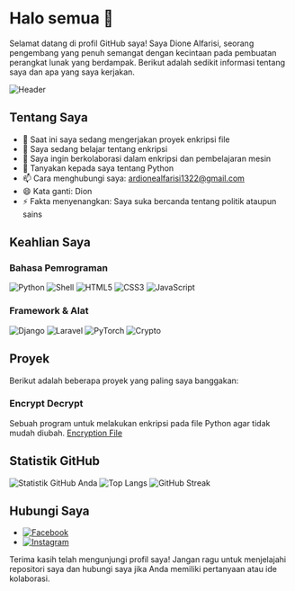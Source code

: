 # Halo semua 👋

Selamat datang di profil GitHub saya! Saya Dione Alfarisi, seorang pengembang yang penuh semangat dengan kecintaan pada pembuatan perangkat lunak yang berdampak. Berikut adalah sedikit informasi tentang saya dan apa yang saya kerjakan.

![Header](https://ibb.co.com/85C3vjT87)

## Tentang Saya

- 🔭 Saat ini saya sedang mengerjakan proyek enkripsi file
- 🌱 Saya sedang belajar tentang enkripsi
- 👯 Saya ingin berkolaborasi dalam enkripsi dan pembelajaran mesin
- 💬 Tanyakan kepada saya tentang Python
- 📫 Cara menghubungi saya: ardionealfarisi1322@gmail.com
- 😄 Kata ganti: Dion
- ⚡ Fakta menyenangkan: Saya suka bercanda tentang politik ataupun sains

## Keahlian Saya

### Bahasa Pemrograman
![Python](https://img.shields.io/badge/Python-3776AB?style=for-the-badge&logo=python&logoColor=white)
![Shell](https://img.shields.io/badge/Shell-4EAA25?style=for-the-badge&logo=gnu-bash&logoColor=white)
![HTML5](https://img.shields.io/badge/HTML5-E34F26?style=for-the-badge&logo=html5&logoColor=white)
![CSS3](https://img.shields.io/badge/CSS3-1572B6?style=for-the-badge&logo=css3&logoColor=white)
![JavaScript](https://img.shields.io/badge/JavaScript-F7DF1E?style=for-the-badge&logo=javascript&logoColor=black)

### Framework & Alat
![Django](https://img.shields.io/badge/Django-092E20?style=for-the-badge&logo=django&logoColor=white)
![Laravel](https://img.shields.io/badge/Laravel-FF2D20?style=for-the-badge&logo=laravel&logoColor=white)
![PyTorch](https://img.shields.io/badge/PyTorch-EE4C2C?style=for-the-badge&logo=pytorch&logoColor=white)
![Crypto](https://img.shields.io/badge/Crypto-333?style=for-the-badge&logo=cryptography&logoColor=white)

## Proyek

Berikut adalah beberapa proyek yang paling saya banggakan:

### Encrypt Decrypt
Sebuah program untuk melakukan enkripsi pada file Python agar tidak mudah diubah.
[Encryption File](https://github.com/DioneAl-Farisi/encrypt-file-python)

## Statistik GitHub

![Statistik GitHub Anda](https://github-readme-stats.vercel.app/api?username=dioneal-farisi&show_icons=true&theme=radical)
![Top Langs](https://github-readme-stats.vercel.app/api/top-langs/?username=dioneal-farisi&layout=compact&theme=radical)
![GitHub Streak](https://streak-stats.demolab.com?user=dioneal-farisi&theme=radical&hide_border=true&date_format=M%20j%5B%2C%20Y%5D)

## Hubungi Saya

- [![Facebook](https://img.shields.io/badge/Facebook-1877F2?style=for-the-badge&logo=facebook&logoColor=white)](https://www.facebook.com/dionealfarisii)
- [![Instagram](https://img.shields.io/badge/Instagram-E4405F?style=for-the-badge&logo=instagram&logoColor=white)](https://instagram.com/dionealfarisii)

Terima kasih telah mengunjungi profil saya! Jangan ragu untuk menjelajahi repositori saya dan hubungi saya jika Anda memiliki pertanyaan atau ide kolaborasi.
